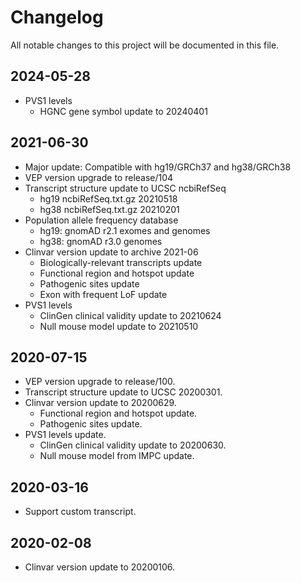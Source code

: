 # Changelog
All notable changes to this project will be documented in this file.

## 2024-05-28
- PVS1 levels
    * HGNC gene symbol update to 20240401

## 2021-06-30
- Major update: Compatible with hg19/GRCh37 and hg38/GRCh38
- VEP version upgrade to release/104
- Transcript structure update to UCSC ncbiRefSeq 
    * hg19 ncbiRefSeq.txt.gz 20210518
    * hg38 ncbiRefSeq.txt.gz 20210201
- Population allele frequency database
    * hg19: gnomAD r2.1 exomes and genomes
    * hg38: gnomAD r3.0 genomes
- Clinvar version update to archive 2021-06
    * Biologically-relevant transcripts update
    * Functional region and hotspot update
    * Pathogenic sites update
    * Exon with frequent LoF update
- PVS1 levels
    * ClinGen clinical validity update to 20210624
    * Null mouse model update to 20210510


## 2020-07-15
- VEP version upgrade to release/100.
- Transcript structure update to UCSC 20200301.
- Clinvar version update to 20200629.
	* Functional region and hotspot update.
	* Pathogenic sites update.
- PVS1 levels update.
	* ClinGen clinical validity update to 20200630.
	* Null mouse model from IMPC update.


## 2020-03-16
- Support custom transcript.


## 2020-02-08
- Clinvar version update to 20200106.
